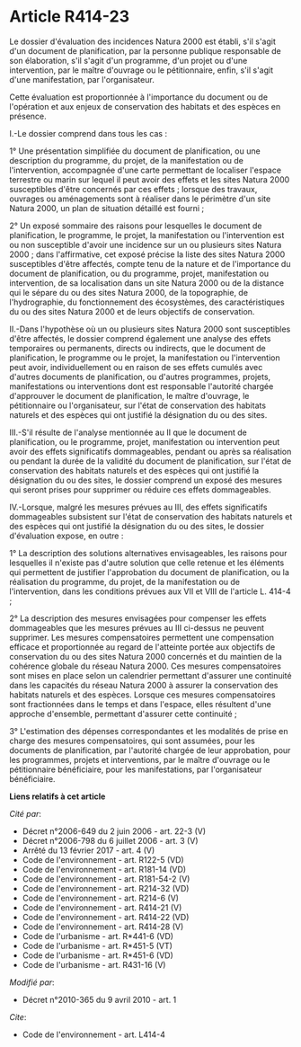 # Article R414-23

Le dossier d'évaluation des incidences Natura 2000 est établi, s'il s'agit d'un document de planification, par la personne
publique responsable de son élaboration, s'il s'agit d'un programme, d'un projet ou d'une intervention, par le maître
d'ouvrage ou le pétitionnaire, enfin, s'il s'agit d'une manifestation, par l'organisateur. 

Cette évaluation est proportionnée à l'importance du document ou de l'opération et aux enjeux de conservation des habitats et
des espèces en présence.

I.-Le dossier comprend dans tous les cas : 

1° Une présentation simplifiée du document de planification, ou une description du programme, du projet, de la manifestation
ou de l'intervention, accompagnée d'une carte permettant de localiser l'espace terrestre ou marin sur lequel il peut avoir
des effets et les sites Natura 2000 susceptibles d'être concernés par ces effets ; lorsque des travaux, ouvrages ou
aménagements sont à réaliser dans le périmètre d'un site Natura 2000, un plan de situation détaillé est fourni ; 

2° Un exposé sommaire des raisons pour lesquelles le document de planification, le programme, le projet, la manifestation ou
l'intervention est ou non susceptible d'avoir une incidence sur un ou plusieurs sites Natura 2000 ; dans l'affirmative, cet
exposé précise la liste des sites Natura 2000 susceptibles d'être affectés, compte tenu de la nature et de l'importance du
document de planification, ou du programme, projet, manifestation ou intervention, de sa localisation dans un site Natura
2000 ou de la distance qui le sépare du ou des sites Natura 2000, de la topographie, de l'hydrographie, du fonctionnement des
écosystèmes, des caractéristiques du ou des sites Natura 2000 et de leurs objectifs de conservation. 

II.-Dans l'hypothèse où un ou plusieurs sites Natura 2000 sont susceptibles d'être affectés, le dossier comprend également
une analyse des effets temporaires ou permanents, directs ou indirects, que le document de planification, le programme ou le
projet, la manifestation ou l'intervention peut avoir, individuellement ou en raison de ses effets cumulés avec d'autres
documents de planification, ou d'autres programmes, projets, manifestations ou interventions dont est responsable l'autorité
chargée d'approuver le document de planification, le maître d'ouvrage, le pétitionnaire ou l'organisateur, sur l'état de
conservation des habitats naturels et des espèces qui ont justifié la désignation du ou des sites. 

III.-S'il résulte de l'analyse mentionnée au II que le document de planification, ou le programme, projet, manifestation ou
intervention peut avoir des effets significatifs dommageables, pendant ou après sa réalisation ou pendant la durée de la
validité du document de planification, sur l'état de conservation des habitats naturels et des espèces qui ont justifié la
désignation du ou des sites, le dossier comprend un exposé des mesures qui seront prises pour supprimer ou réduire ces effets
dommageables. 

IV.-Lorsque, malgré les mesures prévues au III, des effets significatifs dommageables subsistent sur l'état de conservation
des habitats naturels et des espèces qui ont justifié la désignation du ou des sites, le dossier d'évaluation expose, en
outre : 

1° La description des solutions alternatives envisageables, les raisons pour lesquelles il n'existe pas d'autre solution que
celle retenue et les éléments qui permettent de justifier l'approbation du document de planification, ou la réalisation du
programme, du projet, de la manifestation ou de l'intervention, dans les conditions prévues aux VII et VIII de l'article L.
414-4 ; 

2° La description des mesures envisagées pour compenser les effets dommageables que les mesures prévues au III ci-dessus ne
peuvent supprimer. Les mesures compensatoires permettent une compensation efficace et proportionnée au regard de l'atteinte
portée aux objectifs de conservation du ou des sites Natura 2000 concernés et du maintien de la cohérence globale du réseau
Natura 2000. Ces mesures compensatoires sont mises en place selon un calendrier permettant d'assurer une continuité dans les
capacités du réseau Natura 2000 à assurer la conservation des habitats naturels et des espèces. Lorsque ces mesures
compensatoires sont fractionnées dans le temps et dans l'espace, elles résultent d'une approche d'ensemble, permettant
d'assurer cette continuité ; 

3° L'estimation des dépenses correspondantes et les modalités de prise en charge des mesures compensatoires, qui sont
assumées, pour les documents de planification, par l'autorité chargée de leur approbation, pour les programmes, projets et
interventions, par le maître d'ouvrage ou le pétitionnaire bénéficiaire, pour les manifestations, par l'organisateur
bénéficiaire.

**Liens relatifs à cet article**

_Cité par_:

  - Décret n°2006-649 du 2 juin 2006 - art. 22-3 (V)
  - Décret n°2006-798 du 6 juillet 2006 - art. 3 (V)
  - Arrêté du 13 février 2017 - art. 4 (V)
  - Code de l'environnement - art. R122-5 (VD)
  - Code de l'environnement - art. R181-14 (VD)
  - Code de l'environnement - art. R181-54-2 (V)
  - Code de l'environnement - art. R214-32 (VD)
  - Code de l'environnement - art. R214-6 (V)
  - Code de l'environnement - art. R414-21 (V)
  - Code de l'environnement - art. R414-22 (VD)
  - Code de l'environnement - art. R414-28 (V)
  - Code de l'urbanisme - art. R*441-6 (VD)
  - Code de l'urbanisme - art. R*451-5 (VT)
  - Code de l'urbanisme - art. R*451-6 (VD)
  - Code de l'urbanisme - art. R431-16 (V)

_Modifié par_:

  - Décret n°2010-365 du 9 avril 2010 - art. 1

_Cite_:

  - Code de l'environnement - art. L414-4
